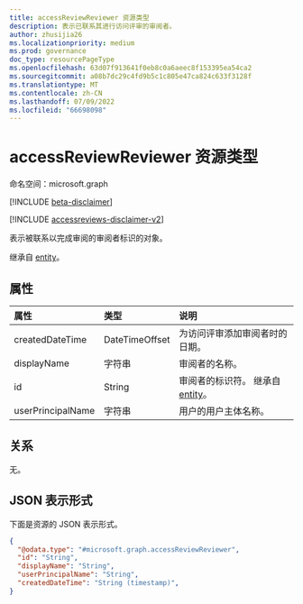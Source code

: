 ```yaml
---
title: accessReviewReviewer 资源类型
description: 表示已联系其进行访问评审的审阅者。
author: zhusijia26
ms.localizationpriority: medium
ms.prod: governance
doc_type: resourcePageType
ms.openlocfilehash: 63d07f913641f0eb8c0a6aeec8f153395ea54ca2
ms.sourcegitcommit: a08b7dc29c4fd9b5c1c805e47ca824c633f3128f
ms.translationtype: MT
ms.contentlocale: zh-CN
ms.lasthandoff: 07/09/2022
ms.locfileid: "66698098"
---
```

# <a name="accessreviewreviewer-resource-type"></a>accessReviewReviewer 资源类型

命名空间：microsoft.graph

[!INCLUDE [beta-disclaimer](../../includes/beta-disclaimer.md)]

[!INCLUDE [accessreviews-disclaimer-v2](../../includes/accessreviews-disclaimer-v2.md)]

表示被联系以完成审阅的审阅者标识的对象。

继承自 [entity](entity.md)。

## <a name="properties"></a>属性
| 属性 | 类型 | 说明 |
| :-------------------------| :---------- | :---------- |
| createdDateTime | DateTimeOffset | 为访问评审添加审阅者时的日期。 |
| displayName | 字符串 | 审阅者的名称。 |
| id | String | 审阅者的标识符。 继承自 [entity](entity.md)。 |
| userPrincipalName | 字符串 | 用户的用户主体名称。 |


## <a name="relationships"></a>关系
无。

## <a name="json-representation"></a>JSON 表示形式
下面是资源的 JSON 表示形式。
<!-- {
  "blockType": "resource",
  "@odata.type": "microsoft.graph.accessReviewReviewer"
}
-->
``` json
{
  "@odata.type": "#microsoft.graph.accessReviewReviewer",
  "id": "String",
  "displayName": "String",
  "userPrincipalName": "String",
  "createdDateTime": "String (timestamp)",
}
```

<!--
{
  "type": "#page.annotation",
  "description": "accessReviewReviewer resource",
  "keywords": "",
  "section": "documentation",
  "tocPath": "",
  "suppressions": []
}
-->
